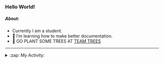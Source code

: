 ### Hello World!

##### About:
- Currently I am a student.
- 🌱 I’m learning how to make better documentation.
- 🌱 GO PLANT SOME TREES AT [TEAM TREES](https://teamtrees.org/)

---
<details>
  <summary>:zap: My Activity:</summary>
  
<!--START_SECTION:waka-->
![Code Time](http://img.shields.io/badge/Code%20Time-1%2C136%20hrs%2058%20mins-blue)

**I'm a Night 🦉** 

```text
🌞 Morning                1470 commits        ██░░░░░░░░░░░░░░░░░░░░░░░   09.39 % 
🌆 Daytime                5488 commits        █████████░░░░░░░░░░░░░░░░   35.04 % 
🌃 Evening                4520 commits        ███████░░░░░░░░░░░░░░░░░░   28.86 % 
🌙 Night                  4183 commits        ███████░░░░░░░░░░░░░░░░░░   26.71 % 
```
📅 **I'm Most Productive on Wednesday** 

```text
Monday                   2330 commits        ████░░░░░░░░░░░░░░░░░░░░░   14.88 % 
Tuesday                  2061 commits        ███░░░░░░░░░░░░░░░░░░░░░░   13.16 % 
Wednesday                3612 commits        ██████░░░░░░░░░░░░░░░░░░░   23.06 % 
Thursday                 1981 commits        ███░░░░░░░░░░░░░░░░░░░░░░   12.65 % 
Friday                   1525 commits        ██░░░░░░░░░░░░░░░░░░░░░░░   09.74 % 
Saturday                 1382 commits        ██░░░░░░░░░░░░░░░░░░░░░░░   08.82 % 
Sunday                   2770 commits        ████░░░░░░░░░░░░░░░░░░░░░   17.69 % 
```


📊 **This Week I Spent My Time On** 

```text
🔥 Editors: 
VS Code                  59 mins             █████████████████████████   100.00 % 

🐱‍💻 Projects: 
praise                   59 mins             █████████████████████████   100.00 % 
```


 Last Updated on 26/06/2023 02:36:39 UTC
<!--END_SECTION:waka-->
</details>
